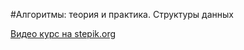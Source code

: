 #Алгоритмы: теория и практика. Структуры данных

[Видео курс на stepik.org](https://stepik.org/course/1547)